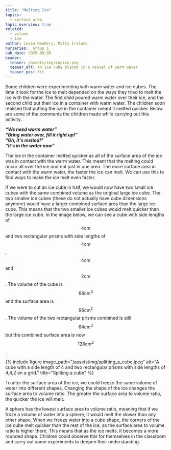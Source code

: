```yaml
---
title: "Melting Ice"
topics: 
  - surface area
topic_overview: true
related: 
  - volume
  - ice
author: Lexie Newbery, Molly Ireland
nurseries:  Group 1 
sub_date: 2025-08-05
header:
  teaser: /assets/img/cupice.png
  teaser_alt: An ice cube placed in a vessel of warm water
  teaser_pos: fit
---
```

Some children were experimenting with warm water and ice cubes. The time it took for the ice to melt depended on the ways they tried to melt the ice with the water. The first child poured warm water over their ice, and the second child put their ice in a container with warm water. The children soon realised that putting the ice in the container meant it melted quicker. Below are some of the comments the children made while carrying out this activity.

***“We need warm water”***
<br>***“Bring water over, fill it right up!”***
<br>***"Oh, it's melted!"***
<br>***“It's in the water now"***

The ice in the container melted quicker as all of the surface area of the ice was in contact with the warm water. This meant that the melting could occur all over the ice and not just in one area. The more surface area in contact with the warm water, the faster the ice can melt. We can use this to find ways to make the ice melt even faster. 

If we were to cut an ice cube in half, we would now have two small ice cubes with the same combined volume as the original large ice cube. The two smaller ice cubes (these do not actually have cube dimensions anymore) would have a larger combined surface area than the large ice cube. This means that the two smaller ice cubes would melt quicker than the large ice cube. In the image below, we can see a cube with side lengths of $$4\text{cm}$$ and two rectangular prisms with side lengths of $$4\text{cm}$$, $$4\text{cm}$$ and $$2\text{cm}$$. The volume of the cube is $$64\text{cm}^{3}$$ and the surface area is $$96\text{cm}^{2}$$. The volume of the two rectangular prisms combined is still $$64\text{cm}^{3}$$ but the combined surface area is now $$128\text{cm}^{2}$$. 

{% include figure image_path="/assets/img/splitting_a_cube.jpeg" alt="A cube with a side length of 4 and two rectangular prisms with side lengths of 4,4,2 on a grid." title="Spliting a cube" %}

To alter the surface area of the ice, we could freeze the same volume of water into different shapes. Changing the shape of the ice changes the surface area to volume ratio. The greater the surface area to volume ratio, the quicker the ice will melt. 

A sphere has the lowest surface area to volume ratio, meaning that if we froze a volume of water into a sphere, it would melt the slower than any other shape. When we freeze water into a cube shape, the corners of the ice cube melt quicker than the rest of the ice, as the surface area to volume ratio is higher there. This means that as the ice melts, it becomes a more rounded shape. Children could observe this for themselves in the classroom and carry out some experiments to deepen their understanding.

[it would be good to find some images for this]:#
[table of the different surface areas for a fixed volume to put it in perspective]:#
